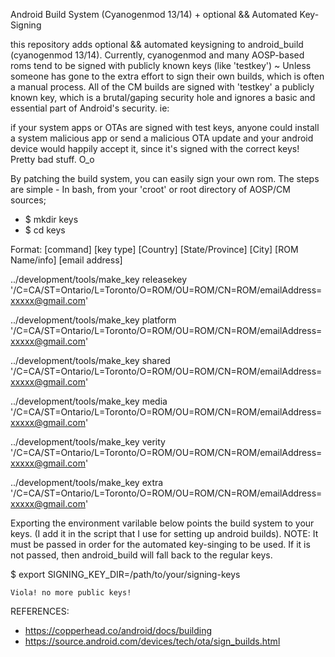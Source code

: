 Android Build System (Cyanogenmod 13/14) + optional && Automated Key-Signing

this repository adds optional && automated keysigning to android_build (cyanogenmod 13/14). Currently, cyanogenmod and many 
AOSP-based roms tend to be signed with publicly known keys (like 'testkey') ~ Unless someone has gone to the extra effort to
sign their own builds, which is often a manual process. All of the CM builds are signed with 'testkey' a publicly known key, 
which is a brutal/gaping security hole and ignores a basic and essential part of Android's security. ie:

if your system apps or OTAs are signed with test keys, anyone could install a system malicious app or send a malicious OTA 
update and your android device would happily accept it, since it's signed with the correct keys! Pretty bad stuff. O_o

By patching the build system, you can easily sign your own rom. The steps are simple - In bash, from your 'croot' or 
root directory of AOSP/CM sources;

* $ mkdir keys
* $ cd keys

Format:    [command] [key type] [Country] [State/Province] [City] [ROM Name/info] [email address]

../development/tools/make_key releasekey '/C=CA/ST=Ontario/L=Toronto/O=ROM/OU=ROM/CN=ROM/emailAddress=xxxxx@gmail.com'

../development/tools/make_key platform '/C=CA/ST=Ontario/L=Toronto/O=ROM/OU=ROM/CN=ROM/emailAddress=xxxxx@gmail.com'

../development/tools/make_key shared '/C=CA/ST=Ontario/L=Toronto/O=ROM/OU=ROM/CN=ROM/emailAddress=xxxxx@gmail.com'

../development/tools/make_key media '/C=CA/ST=Ontario/L=Toronto/O=ROM/OU=ROM/CN=ROM/emailAddress=xxxxx@gmail.com'

../development/tools/make_key verity '/C=CA/ST=Ontario/L=Toronto/O=ROM/OU=ROM/CN=ROM/emailAddress=xxxxx@gmail.com'

../development/tools/make_key extra '/C=CA/ST=Ontario/L=Toronto/O=ROM/OU=ROM/CN=ROM/emailAddress=xxxxx@gmail.com'

Exporting the environment varilable below points the build system to your keys. (I add it in the script that I use 
for setting up android builds). NOTE: It must be passed in order for the automated key-singing to be used. If it is not passed,
then android_build will fall back to the regular keys.

$ export SIGNING_KEY_DIR=/path/to/your/signing-keys

    Viola! no more public keys!

REFERENCES:

* https://copperhead.co/android/docs/building
* https://source.android.com/devices/tech/ota/sign_builds.html
